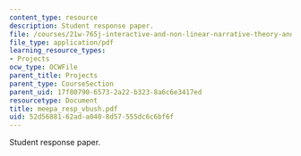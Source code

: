 ```yaml
---
content_type: resource
description: Student response paper.
file: /courses/21w-765j-interactive-and-non-linear-narrative-theory-and-practice-spring-2004/52d5688162ada0408d57555dc6c6bf6f_meepa_resp_vbush.pdf
file_type: application/pdf
learning_resource_types:
- Projects
ocw_type: OCWFile
parent_title: Projects
parent_type: CourseSection
parent_uid: 17f80790-6573-2a22-b323-8a6c6e3417ed
resourcetype: Document
title: meepa_resp_vbush.pdf
uid: 52d56881-62ad-a040-8d57-555dc6c6bf6f
---
```

Student response paper.

